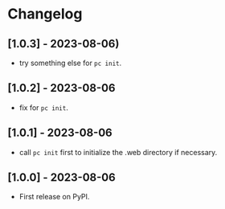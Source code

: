 # Changelog

## [1.0.3] - 2023-08-06)

* try something else for `pc init`.

## [1.0.2] - 2023-08-06

* fix for `pc init`.

## [1.0.1] - 2023-08-06

* call `pc init` first to initialize the .web directory if necessary.

## [1.0.0] - 2023-08-06

* First release on PyPI.
